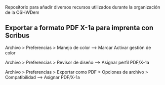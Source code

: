 Repositorio para añadir diversos recursos utilizados durante la organización de la OSHWDem


## Exportar a formato PDF X-1a para imprenta con Scribus

Archivo > Preferencias > Manejo de color --> Marcar Activar gestión de color

Archivo > Preferencias > Revisor de diseño --> Asignar perfil PDF/X-1a

Archivo > Preferencias > Exportar como PDF > Opciones de archivo > Compatibilidad --> Asignar PDF/X-1a




